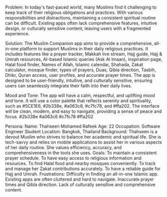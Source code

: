 Problem:
In today's fast-paced world, many Muslims find it
challenging to keep track of their religious obligations
and practices. With various responsibilities and
distractions, maintaining a consistent spiritual
routine can be difficult. Existing apps often lack
comprehensive features, intuitive design, or
culturally sensitive content, leaving users with a
fragmented experience.

Solution:
The Muslim Companion app aims to provide a comprehensive,
all-in-one platform to support Muslims in their daily religious
practices. It includes features like a prayer tracker, Makkah live
stream, Hajj guide, Hajj & Umrah resources, AI-based Islamic
queries (Ask AI Imaan), inspiration page, Halal food finder,
Names of Allah, Islamic calendar, Shahada, Zakat calculator,
mosque finder, types of prayers, Duas, Qibla direction, Tasbih,
Dhikr, Quran access, user profiles, and accurate prayer times.
The app is designed to be user-friendly, intuitive, and culturally
sensitive, ensuring users can seamlessly integrate their faith
into their daily lives.

Mood and Tone:
The app will have a calm, respectful, and uplifting mood and
tone. It will use a color palette that reflects serenity and
spirituality, such as #5CE1E6, #2b338e, #a063c6, #c7fc78, and
#ffa202. The interface will be clean, modern, and easy to
navigate, providing a sense of peace and focus.
#2b338e #a063c6
#c7fc78 #ffa202

Persona:
Name: Thahseen Mohamed Rafeek
Age: 22
Occupation: Software Engineer Student
Location: Bangkok, Thailand
Background: Thahseen is a devout Muslim who strives to balance her academic and spiritual life. She is tech-savvy and relies on mobile applications to assist her in various aspects of
her daily routine. She values efficiency, accuracy, and comprehensiveness in the tools she uses.
Goals:
To maintain a consistent prayer schedule.
To have easy access to religious information and resources.
To find Halal food and nearby mosques conveniently.
To track and manage her Zakat contributions accurately.
To have a reliable guide for Hajj and Umrah.
Frustrations:
Difficulty in finding an all-in-one Islamic app.
Existing apps are often cluttered and hard to navigate.
Inaccurate prayer times and Qibla direction.
Lack of culturally sensitive and comprehensive content.
